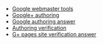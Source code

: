 <!-- 
.. link: 
.. description: 
.. tags: 
.. date: 2013/08/26 15:22:37
.. title: Sites Making Notes
.. slug: sites-making-notes
-->

* [Google webmaster tools](https://www.google.com/webmasters/tools/home?hl=en)
* [Google+ authoring](https://plus.google.com/authorship)
* [Google authoring answer](https://support.google.com/webmasters/answer/1408986)
* [Authoring verification](http://www.google.com/webmasters/tools/richsnippets)
* [G+ pages site verification answer ](https://support.google.com/webmasters/answer/1708844?hl=en)

